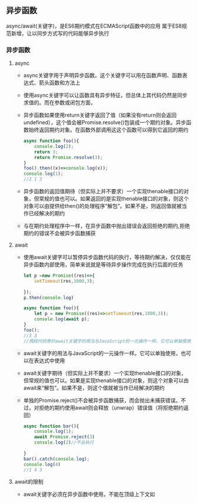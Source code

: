 ## 异步函数

async/await(关键字)，是ES6期约模式在ECMAScript函数中的应用 属于ES8规范新增，让以同步方式写的代码能够异步执行

### 异步函数

1. async

   - async关键字用于声明异步函数。这个关键字可以用在函数声明、函数表达式、箭头函数和方法上

   - 使用async关键字可以让函数具有异步特征，但总体上其代码仍然是同步求值的。而在参数或闭包方面，

   - 异步函数如果使用return关键字返回了值（如果没有return则会返回undefined），这个值会被Promise.resolve()包装成一个期约对象。异步函数始终返回期约对象。在函数外部调用这这个函数可以得到它返回的期约

     ```javascript
     async function foo(){
         console.log(2);
         return 3;
         return Promise.resolve(3);
     }
     foo().then((x)=>console.log(x));
     console.log(1);
     //2 1 3
     ```

   - 异步函数的返回值期待（但实际上并不要求）一个实现thenable接口的对象，但常规的值也可以。如果返回的是实现thenable接口的对象，则这个对象可以由提供给then()的处理程序“解包”。如果不是，则返回值就被当作已经解决的期约

   - 与在期约处理程序中一样，在异步函数中抛出错误会返回拒绝的期约,拒绝期约的错误不会被异步函数捕获

2. await 

   - 使用await关键字可以暂停异步函数代码的执行，等待期约解决，仅仅能在异步函数内部使用，简单来说就是等待异步操作完成在执行后面的任务 

     ```javascript
     let p =new Promise((res)=>{
         setTimeout(res,1000,3);
        
     });
     p.then(console.log)
     
     async function foo(){
         let p = new Promise((res)=>setTimeout(res,1000,3));
         console.log(await p);
     }
     foo();
     //3 3
     //两段代码等价await关键字的用法与JavaScript的一元操作一样。它可以单独使用，也可以在表达式中使用
     ```

   - await关键字的用法与JavaScript的一元操作一样。它可以单独使用，也可以在表达式中使用

   - await关键字期待（但实际上并不要求）一个实现thenable接口的对象，但常规的值也可以。如果是实现thenable接口的对象，则这个对象可以由await来“解包”。如果不是，则这个值就被当作已经解决的期约

   - 单独的Promise.reject()不会被异步函数捕获，而会抛出未捕获错误。不过，对拒绝的期约使用await则会释放（unwrap）错误值（将拒绝期约返回）

     ```javascript
     async function bar(){
         console.log(1);
         await Promise.reject(3)
         console.log(2)//不会执行
         
     }
     bar().catch(console.log);
     console.log(4)
     //1 4 3
     ```

3. await的限制

   - await关键字必须在异步函数中使用，不能在顶级上下文如<script>标签或模块中使用。不过，定义并立即调用异步函数是没问题的

### 停止恢复和执行

- 使用await关键字之后的区别其实比看上去的还要微妙一些，sync/await中真正起作用的是await。async关键字，无论从哪方面来看，都不过是一个标识符。毕竟，异步函数如果不包含await关键字，其执行基本上跟普通函数没有什么区别
- JavaScript运行时在碰到await关键字时，会记录在哪里暂停执行。等到await右边的值可用了，JavaScript运行时会向消息队列中推送一个任务，这个任务会恢复异步函数的执行
- 对于同一时间多个异步函数排入队列中，实际开发中不同版本可能有不同 可能先入先出 可能后入先出

### 异步函数策略

- 实现sleep()

  - ```javascript
    async function sleep(delay){
        // return Promise.resolve(()=>setTimeout(delay));
        return new Promise((res)=>setTimeout(res,delay));
    
    }
    async function foo(){
        const time1 = Date.now();
        await sleep(1500);
        console.log((Date.now()-time1));
    }
    foo();
    //1500左右
    ```
  
 - 利用平行执行

   - ```javascript
     //顺序执行
     async function delay(id){
         const delay = 1000;
         return new Promise((res)=>setTimeout(()=>{
             console.log(`${id} is done`);
             res();
         },delay));
     }
     async function foo(){
         const t0 =Date.now();
         await delay(1);
         await delay(2);
         console.log(Date.now()-t0);
     }
     foo();
     // 1 is done
     // 2 is done
     //2048
     ```

   - ```javascript
     //去掉 foo 里面的关键字 就不会按照顺序执行 会按照随机时间先后执行
     async function delay(id){
         const delay = Math.random()*1000;
         return new Promise((res)=>setTimeout(()=>{
             console.log(`${id} is done`);
             res();
         },delay));
     }
     async function foo(){
         const t0 =Date.now();
          delay(1);
          delay(2);
         console.log(Date.now()-t0);
     }
     foo();
     
     ```
   
- 串行执行期约

  - 使用async/await，期约连锁会变得很简单

- 栈追踪与内存管理

  - 期约与异步函数的功能有相当程度的重叠，但它们在内存中的表示则差别很大。看看下面的例子，它展示了拒绝期约的栈追踪信息

  

  

  

  
  
  



